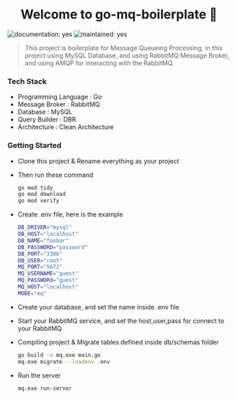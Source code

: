 <h1 align="center">Welcome to go-mq-boilerplate 👋</h1>
<p>
  <img alt="documentation: yes" src="https://img.shields.io/badge/Documentation-Yes-green.svg" />
  <img alt="maintained: yes" src="https://img.shields.io/badge/Maintained-Yes-green.svg" />
</p>

>This project is boilerplate for Message Queueing Processing, in this project using MySQL Database, and using RabbitMQ Message Broker, and using AMQP for interacting with the RabbitMQ.



### Tech Stack

- Programming Language : Go
- Message Broker : RabbitMQ
- Database : MySQL
- Query Builder : DBR
- Architecture : Clean Architecture



### Getting Started

- Clone this project & Rename everything as your project

- Then run these command

  ```bash
  go mod tidy
  go mod download
  go mod verify
  ```

- Create .env file, here is the example

  ```bash
  DB_DRIVER="mysql"
  DB_HOST="localhost"
  DB_NAME="foobar"
  DB_PASSWORD="password"
  DB_PORT="3306"
  DB_USER="root"
  MQ_PORT="5672"
  MQ_USERNAME="guest"
  MQ_PASSWORd="guest"
  MQ_HOST="localhost"
  MODE="mq"
  ```

- Create your database, and set the name inside .env file

- Start your RabbitMQ service, and set the host,user,pass for connect to your RabbitMQ

- Compiling project & Migrate tables defined inside db/schemas folder

  ```bash
  go build -o mq.exe main.go
  mq.exe migrate --loadenv .env
  ```

- Run the server

  ```bash
  mq.exe run-server
  ```